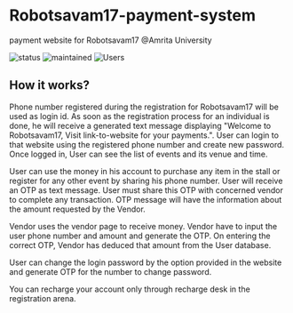 # Robotsavam17-payment-system
payment website for Robotsavam17 @Amrita University

![status](https://img.shields.io/badge/Status-Stable-blue.svg)
![maintained](https://img.shields.io/maintenance/yes/2017.svg)
![Users](https://img.shields.io/badge/Users-%3E2000-brightgreen.svg)

## How it works?

Phone number registered during the registration for Robotsavam17 will be used as login id.
As soon as the registration process for an individual is done, he will receive a generated text message
displaying "Welcome to Robotsavam17, Visit link-to-website for your payments.".
User can login to that website using the registered phone number and create new password.
Once logged in, User can see the list of events and its venue and time. 

User can use the money in his account to purchase any item in the stall or register for any other
event by sharing his phone number. User will receive an OTP as text message.
User must share this OTP with concerned vendor to complete any transaction. OTP message will have the information 
about the amount requested by the Vendor.

Vendor uses the vendor page to receive money. Vendor have to input the user phone number and 
amount and generate the OTP. On entering the correct OTP, Vendor has deduced that amount from the 
User database. 

User can change the login password by the option provided in the website and generate OTP for the number 
to change password.

You can recharge your account only through recharge desk in the registration arena.

